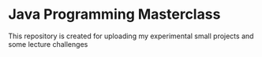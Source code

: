 # Java Programming Masterclass

This repository is created for uploading my experimental small projects and some lecture challenges
